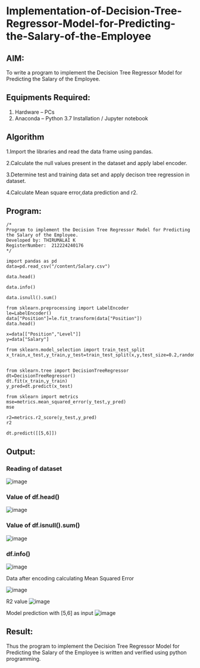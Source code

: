 # Implementation-of-Decision-Tree-Regressor-Model-for-Predicting-the-Salary-of-the-Employee

## AIM:
To write a program to implement the Decision Tree Regressor Model for Predicting the Salary of the Employee.

## Equipments Required:
1. Hardware – PCs
2. Anaconda – Python 3.7 Installation / Jupyter notebook

## Algorithm
1.Import the libraries and read the data frame using pandas.

2.Calculate the null values present in the dataset and apply label encoder.

3.Determine test and training data set and apply decison tree regression in dataset.

4.Calculate Mean square error,data prediction and r2.

## Program:
```
/*
Program to implement the Decision Tree Regressor Model for Predicting the Salary of the Employee.
Developed by: THIRUMALAI K
RegisterNumber:  212224240176
*/
```
```
import pandas as pd
data=pd.read_csv("/content/Salary.csv")

data.head()

data.info()

data.isnull().sum()

from sklearn.preprocessing import LabelEncoder
le=LabelEncoder()
data["Position"]=le.fit_transform(data["Position"])
data.head()

x=data[["Position","Level"]]
y=data["Salary"]

from sklearn.model_selection import train_test_split
x_train,x_test,y_train,y_test=train_test_split(x,y,test_size=0.2,random_state=2)


from sklearn.tree import DecisionTreeRegressor
dt=DecisionTreeRegressor()
dt.fit(x_train,y_train)
y_pred=dt.predict(x_test)

from sklearn import metrics
mse=metrics.mean_squared_error(y_test,y_pred)
mse

r2=metrics.r2_score(y_test,y_pred)
r2

dt.predict([[5,6]])
```

## Output:
### Reading of dataset


![image](https://github.com/user-attachments/assets/327b23d0-86c8-4de7-8c0a-84b5b108d834)

### Value of df.head()

![image](https://github.com/user-attachments/assets/07593d6f-d751-4ff8-9702-57b5499be1c4)

### Value of df.isnull().sum()
![image](https://github.com/user-attachments/assets/db92ec36-3f7e-4224-bf76-214efafe936d)

### df.info()

![image](https://github.com/user-attachments/assets/ad80bc6c-27e9-4431-ad02-2bd3a264be79)

Data after encoding calculating Mean Squared Error

![image](https://github.com/user-attachments/assets/b28f17f2-5a72-4e54-8d19-6bb3bbbfff76)

R2 value
![image](https://github.com/user-attachments/assets/781ebba9-120b-4d65-b2a0-f6e8a99a5d1f)

Model prediction with [5,6] as input
![image](https://github.com/user-attachments/assets/e8194090-6b27-4fdb-b4ed-539241954e1b)












## Result:
Thus the program to implement the Decision Tree Regressor Model for Predicting the Salary of the Employee is written and verified using python programming.
